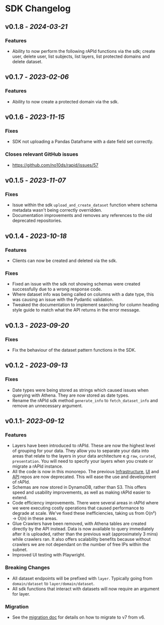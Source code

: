 # SDK Changelog

## v0.1.8 - _2024-03-21_

### Features

- Ability to now perform the following rAPId functions via the sdk; create user, delete user, list subjects, list layers, list protected domains and delete dataset.

## v0.1.7 - _2023-02-06_

### Features

- Ability to now create a protected domain via the sdk.

## v0.1.6 - _2023-11-15_

### Fixes

- SDK not uploading a Pandas Dataframe with a date field set correctly.

### Closes relevant GitHub issues

- https://github.com/no10ds/rapid/issues/57

## v0.1.5 - _2023-11-07_

### Fixes

- Issue within the sdk `upload_and_create_dataset` function where schema metadata wasn't being correctly overridden.
- Documentation improvements and removes any references to the old deprecated repositories.

## v0.1.4 - _2023-10-18_

### Features

- Clients can now be created and deleted via the sdk.

### Fixes

- Fixed an issue with the sdk not showing schemas were created successfully due to a wrong response code.
- Where dataset info was being called on columns with a date type, this was causing an issue with the Pydantic validation.
- Tweaked the documentation to implement searching for column heading style guide to match what the API returns in the error message.

## v0.1.3 - _2023-09-20_

### Fixes

- Fix the behaviour of the dataset pattern functions in the SDK.

## v0.1.2 - _2023-09-13_

### Fixes

- Date types were being stored as strings which caused issues when querying with Athena. They are now stored as date types.
- Rename the rAPId sdk method `generate_info` to `fetch_dataset_info` and remove an unnecessary argument.

## v0.1.1- _2023-09-12_

### Features

- Layers have been introduced to rAPId. These are now the highest level of grouping for your data. They allow you to separate your data into areas that relate to the layers in your data architecture e.g `raw`, `curated`, `presentation`. You will need to specify your layers when you create or migrate a rAPId instance.
- All the code is now in this monorepo. The previous [Infrastructure](https://github.com/no10ds/rapid-infrastructure), [UI](https://github.com/no10ds/rapid-ui) and [API](https://github.com/no10ds/rapid-api) repos are now deprecated. This will ease the use and development of rAPId.
- Schemas are now stored in DynamoDB, rather than S3. This offers speed and usability improvements, as well as making rAPId easier to extend.
- Code efficiency improvements. There were several areas in rAPId where we were executing costly operations that caused performance to degrade at scale. We've fixed these inefficiencies, taking us from O(n²) -> O(n) in these areas.
- Glue Crawlers have been removed, with Athena tables are created directly by the API instead. Data is now available to query immediately after it is uploaded, rather than the previous wait (approximately 3 mins) while crawlers ran. It also offers scalability benefits because without crawlers we are not dependant on the number of free IPs within the subnet.
- Improved UI testing with Playwright.

### Breaking Changes

- All dataset endpoints will be prefixed with `layer`. Typically going from `domain/dataset` to `layer/domain/dataset`.
- All sdk functions that interact with datasets will now require an argument for layer.

### Migration

- See the [migration doc](migration.md) for details on how to migrate to v7 from v6.
